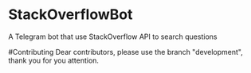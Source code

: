# StackOverflowBot
A Telegram bot that use StackOverflow API to search questions

#Contributing
Dear contributors, please use the branch "development", thank you for you attention.
